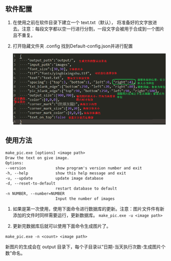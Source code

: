 ## 软件配置

1. 在使用之前在软件目录下建立一个 text.txt（默认）， 将准备好的文字放进去。注意：每段文字都以空一行进行分割，一段文字会被用于合成到一个图片且不重复。

2. 打开隐藏文件夹 .config 找到Default-config.json并进行配置

   ![p1](md_pic/p2.png)

## 使用方法
	make_pic.exe [options] <image path>
	Draw the text on give image.
	Options:
	--version             show program's version number and exit
	-h, --help            show this help message and exit
	-u, --update          update image database
	-d, --reset-to-default
	                      restart database to default
	-n NUMBER, --number=NUMBER
	                      Input the number of images

1. 如果是第一次使用，使用下面命令进行数据库的更新。注意：图片文件件有新添加的文件时同样需要运行，更新数据库。
  `make_pic.exe -u <image path>`

2. 更新完数据库后就可以使用下面命令生成图片了。

  `make_pic.exe -n <count> <image path>`

  新图片的生成会在 output 目录下，每个子目录以“日期-当天执行次数-生成图片个数”命名。
